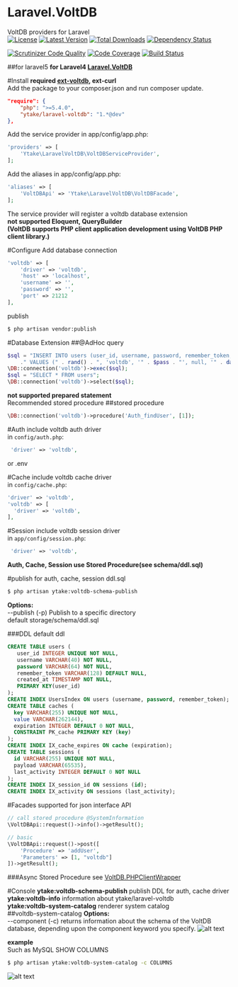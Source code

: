 Laravel.VoltDB
==============
VoltDB providers for Laravel  
[![License](http://img.shields.io/packagist/l/ytake/laravel-voltdb.svg?style=flat)](https://packagist.org/packages/ytake/laravel-voltdb)
[![Latest Version](http://img.shields.io/packagist/v/ytake/laravel-voltdb.svg?style=flat)](https://packagist.org/packages/ytake/laravel-voltdb)
[![Total Downloads](http://img.shields.io/packagist/dt/ytake/laravel-voltdb.svg?style=flat)](https://packagist.org/packages/ytake/laravel-voltdb)
[![Dependency Status](https://www.versioneye.com/user/projects/53ef586c13bb06509e0002d4/badge.svg?style=flat)](https://www.versioneye.com/user/projects/53ef586c13bb06509e0002d4)

[![Scrutinizer Code Quality](http://img.shields.io/scrutinizer/g/ytake/Laravel.VoltDB.svg?style=flat)](https://scrutinizer-ci.com/g/ytake/Laravel.VoltDB/?branch=master)
[![Code Coverage](http://img.shields.io/scrutinizer/coverage/g/ytake/Laravel.VoltDB/master.svg?style=flat)](https://scrutinizer-ci.com/g/ytake/Laravel.VoltDB/?branch=master)
[![Build Status](https://scrutinizer-ci.com/g/ytake/Laravel.VoltDB/badges/build.png?b=master)](https://scrutinizer-ci.com/g/ytake/Laravel.VoltDB/build-status/master)

##for laravel5
**for Laravel4  [Laravel.VoltDB](https://github.com/ytake/Laravel.VoltDB/tree/4.2)**

#Install
**required [ext-voltdb](https://github.com/VoltDB/voltdb-client-php), ext-curl**  
Add the package to your composer.json and run composer update.
```json
"require": {
    "php": ">=5.4.0",
    "ytake/laravel-voltdb": "1.*@dev"
},
```

Add the service provider in app/config/app.php:
```php
'providers' => [
    'Ytake\LaravelVoltDB\VoltDBServiceProvider',
];
```
Add the aliases in app/config/app.php:
```php
'aliases' => [
    'VoltDBApi' => 'Ytake\LaravelVoltDB\VoltDBFacade',
];
```
The service provider will register a voltdb database extension  
**not supported Eloquent, QueryBuilder  
(VoltDB supports PHP client application development using VoltDB PHP client library.)**  

#Configure
Add database connection
```php
'voltdb' => [
    'driver' => 'voltdb',
    'host' => 'localhost',
    'username' => '',
    'password' => '',
    'port' => 21212
],
```
publish
```bash
$ php artisan vendor:publish 
```
#Database Extension
##@AdHoc query
```php
$sql = "INSERT INTO users (user_id, username, password, remember_token, created_at)"
    ." VALUES (" . rand() . ", 'voltdb', '" . $pass . "', null, '" . date("Y-m-d H:i:s") . "')";
\DB::connection('voltdb')->exec($sql);
$sql = "SELECT * FROM users";
\DB::connection('voltdb')->select($sql);
```
**not supported prepared statement**  
Recommended stored procedure
##stored procedure
```php
\DB::connection('voltdb')->procedure('Auth_findUser', [1]);
```
#Auth
include voltdb auth driver  
in `config/auth.php`:
```php
 'driver' => 'voltdb',
```
or .env

#Cache
include voltdb cache driver  
in `config/cache.php`:
```php
'driver' => 'voltdb',
'voltdb' => [
  'driver' => 'voltdb',
],
```

#Session
include voltdb session driver  
in `app/config/session.php`:
```php
 'driver' => 'voltdb',
```

**Auth, Cache, Session use Stored Procedure(see schema/ddl.sql)**

#publish for auth, cache, session ddl.sql  
```bash
$ php artisan ytake:voltdb-schema-publish
```
**Options:**  
 --publish (-p)        Publish to a specific directory  
default storage/schema/ddl.sql

###DDL
default ddl
```sql
CREATE TABLE users (
   user_id INTEGER UNIQUE NOT NULL,
   username VARCHAR(40) NOT NULL,
   password VARCHAR(64) NOT NULL,
   remember_token VARCHAR(128) DEFAULT NULL,
   created_at TIMESTAMP NOT NULL,
   PRIMARY KEY(user_id)
);
CREATE INDEX UsersIndex ON users (username, password, remember_token);
CREATE TABLE caches (
  key VARCHAR(255) UNIQUE NOT NULL,
  value VARCHAR(262144),
  expiration INTEGER DEFAULT 0 NOT NULL,
  CONSTRAINT PK_cache PRIMARY KEY (key)
);
CREATE INDEX IX_cache_expires ON cache (expiration);
CREATE TABLE sessions (
  id VARCHAR(255) UNIQUE NOT NULL,
  payload VARCHAR(65535),
  last_activity INTEGER DEFAULT 0 NOT NULL
);
CREATE INDEX IX_session_id ON sessions (id);
CREATE INDEX IX_activity ON sessions (last_activity);
```


#Facades
supported for json interface API  

```php
// call stored procedure @SystemInformation
\VoltDBApi::request()->info()->getResult();

// basic
\VoltDBApi::request()->post([
    'Procedure' => 'addUser',
    'Parameters' => [1, "voltdb"]
])->getResult();
```
###Async Stored Procedure
see [VoltDB.PHPClientWrapper](https://github.com/ytake/VoltDB.PHPClientWrapper)

#Console
**ytake:voltdb-schema-publish**   publish DDL for auth, cache driver  
**ytake:voltdb-info**             information about ytake/laravel-voltdb  
**ytake:voltdb-system-catalog**   renderer system catalog  
##voltdb-system-catalog
**Options:**  
 --component (-c)      returns information about the schema of the VoltDB database, depending upon the component keyword you specify.
![alt text](http://ytake.github.io/images/voltdb-system-catalog.png)

__example__  
Such as MySQL SHOW COLUMNS
```bash
$ php artisan ytake:voltdb-system-catalog -c COLUMNS
```
![alt text](http://ytake.github.io/images/voltdb-system-catalog-column.png)
